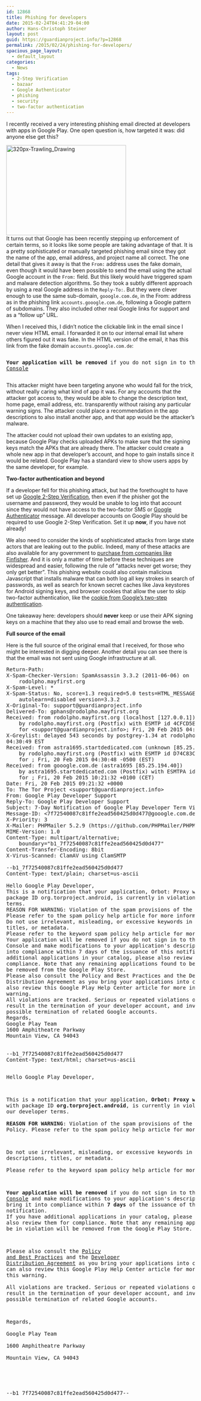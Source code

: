 ```yaml
---
id: 12868
title: Phishing for developers
date: 2015-02-24T04:41:29-04:00
author: Hans-Christoph Steiner
layout: post
guid: https://guardianproject.info/?p=12868
permalink: /2015/02/24/phishing-for-developers/
spacious_page_layout:
  - default_layout
categories:
  - News
tags:
  - 2-Step Verification
  - bazaar
  - Google Authenticator
  - phishing
  - security
  - two-factor authentication
---
```

I recently received a very interesting phishing email directed at developers with apps in Google Play. One open question is, how targeted it was: did anyone else get this?

[<img src="https://guardianproject.info/wp-content/uploads/2015/02/320px-Trawling_Drawing.jpg" alt="320px-Trawling_Drawing" width="320" height="240" class="alignright size-full wp-image-12873" srcset="https://guardianproject.info/wp-content/uploads/2015/02/320px-Trawling_Drawing.jpg 320w, https://guardianproject.info/wp-content/uploads/2015/02/320px-Trawling_Drawing-300x225.jpg 300w" sizes="(max-width: 320px) 100vw, 320px" />](https://en.wikipedia.org/wiki/File:Trawling_Drawing.jpg)  
It turns out that Google has been recently stepping up enforcement of certain terms, so it looks like some people are taking advantage of that. It is a pretty sophisticated or manually targeted phishing email since they got the name of the app, email address, and project name all correct. The one detail that gives it away is that the `From:` address uses the fake domain, even though it would have been possible to send the email using the actual Google account in the `From:` field. But this likely would have triggered spam and malware detection algorithms. So they took a subtly different approach by using a real Google address in the `Reply-To:`. But they were clever enough to use the same sub-domain, `gooogle.com.de`, in the From: address as in the phishing link `accounts.gooogle.com.de`, following a Google pattern of subdomains. They also included other real Google links for support and as a “follow up” URL.

When I received this, I didn’t notice the clickable link in the email since I never view HTML email. I forwarded it on to our internal email list where others figured out it was fake. In the HTML version of the email, it has this link from the fake domain `accounts.gooogle.com.de`:

<pre><p><b>Your application will be removed</b> if you do not sign in to the <a
href="http://accounts.gooogle.com.de/ServiceLogin?service=androiddeveloper&passive=1209600&continue=https://play.google.com/apps/publish/&followup=https://play.google.com/apps/publish/&type=3days&pkg=org.torproject.android">Developer
Console</a>
</pre>

This attacker might have been targeting anyone who would fall for the trick, without really caring what kind of app it was. For any accounts that the attacker got access to, they would be able to change the description text, home page, email address, etc. transparently without raising any particular warning signs. The attacker could place a recommendation in the app descriptions to also install another app, and that app would be the attacker’s malware.

The attacker could not upload their own updates to an existing app, because Google Play checks uploaded APKs to make sure that the signing keys match the APKs that are already there. The attacker could create a whole new app in that developer’s account, and hope to gain installs since it would be related. Google Play has a standard view to show users apps by the same developer, for example.

**Two-factor authentication and beyond**

If a developer fell for this phishing attack, but had the forethought to have set up <a href="https://support.google.com/accounts/answer/180744" target="_blank">Google 2-Step Verification</a>, then even if the phisher got the username and password, they would be unable to log into that account since they would not have access to the two-factor SMS or <a href="https://support.google.com/accounts/answer/1066447" target="_blank">Google Authenticator</a> message. All developer accounts on Google Play should be required to use Google 2-Step Verification. Set it up **now**, if you have not already!

We also need to consider the kinds of sophisticated attacks from large state actors that are leaking out to the public. Indeed, many of these attacks are also available for any government to <a href="https://netzpolitik.org/2014/gamma-finfisher-hacked-40-gb-of-internal-documents-and-source-code-of-government-malware-published/" target="_blank">purchase from companies like Finfisher</a>. And it is only a matter of time before these techniques are widespread and easier, following the rule of “attacks never get worse; they only get better”. This phishing website could also contain malicious Javascript that installs malware that can both log all key strokes in search of passwords, as well as search for known secret caches like Java keystores for Android signing keys, and browser cookies that allow the user to skip two-factor authentication, like the <a href="https://support.google.com/accounts/answer/2544838" target="_blank">cookie from Google’s two-step authentication</a>.

One takeaway here: developers should **never** keep or use their APK signing keys on a machine that they also use to read email and browse the web.

**Full source of the email**

Here is the full source of the original email that I received, for those who might be interested in digging deeper. Another detail you can see there is that the email was not sent using Google infrastructure at all.

<pre>Return-Path: <n&#x6f;&#x72;e&#x70;&#x6c;y&#x2d;&#x64;e&#x76;&#x65;l&#x6f;&#x70;e&#x72;&#x2d;g&#x6f;&#x6f;g&#x6c;&#x65;p&#x6c;&#x61;y&#x40;&#x67;o&#x6f;&#x6f;gl&#x65;.c&#x6f;m.&#x64;e>
X-Spam-Checker-Version: SpamAssassin 3.3.2 (2011-06-06) on
	rodolpho.mayfirst.org
X-Spam-Level: *
X-Spam-Status: No, score=1.3 required=5.0 tests=HTML_MESSAGE,RDNS_NONE
	autolearn=disabled version=3.3.2
X-Original-To: s&#x75;p&#x70;o&#x72;t&#x40;gu&#x61;r&#x64;i&#x61;n&#x70;ro&#x6a;e&#x63;t&#x2e;i&#x6e;f&#x6f;
Delivered-To: gphan&#x73;&#x40;&#x72;&#x6f;&#x64;olpho&#x2e;&#x6d;&#x61;&#x79;&#x66;irst.&#x6f;&#x72;&#x67;
Received: from rodolpho.mayfirst.org (localhost [127.0.0.1])
	by rodolpho.mayfirst.org (Postfix) with ESMTP id 4CFCD5E3D
	for <&#x73;&#x75;&#x70;port@&#x67;&#x75;&#x61;&#x72;dian&#x70;&#x72;&#x6f;&#x6a;ect.&#x69;&#x6e;&#x66;&#x6f;>; Fri, 20 Feb 2015 04:30:50 -0500 (EST)
X-Greylist: delayed 543 seconds by postgrey-1.34 at rodolpho; Fri, 20 Feb 2015
04:30:49 EST
Received: from astra1695.startdedicated.com (unknown [85.25.194.40])
	by rodolpho.mayfirst.org (Postfix) with ESMTP id D74C83CD84
	for <sup&#x70;&#x6f;&#x72;t@g&#x75;&#x61;&#x72;dia&#x6e;&#x70;&#x72;ojec&#x74;&#x2e;&#x69;nfo>; Fri, 20 Feb 2015 04:30:48 -0500 (EST)
Received: from gooogle.com.de (astra1695 [85.25.194.40])
	by astra1695.startdedicated.com (Postfix) with ESMTPA id 209D57C0918
	for <su&#x70;&#x70;or&#x74;&#x40;gua&#x72;&#x64;ia&#x6e;&#x70;ro&#x6a;&#x65;ct.&#x69;&#x6e;fo>; Fri, 20 Feb 2015 10:21:32 +0100 (CET)
Date: Fri, 20 Feb 2015 09:21:32 +0000
To: The Tor Project <&#x73;u&#x70;p&#x6f;rt&#x40;g&#x75;ar&#x64;i&#x61;np&#x72;o&#x6a;e&#x63;&#x74;.&#x69;n&#x66;o>
From: Google Play Developer Support <n&#x6f;r&#x65;p&#x6c;y&#x2d;de&#x76;e&#x6c;o&#x70;e&#x72;-g&#x6f;o&#x67;l&#x65;p&#x6c;a&#x79;@g&#x6f;o&#x6f;g&#x6c;e&#x2e;co&#x6d;.&#x64;e>
Reply-To: Google Play Developer Support <norepl&#x79;&#x2d;&#x64;&#x65;&#x76;&#x65;loper-g&#x6f;&#x6f;&#x67;&#x6c;&#x65;&#x70;lay@go&#x6f;&#x67;&#x6c;&#x65;&#x2e;&#x63;om>
Subject: 7-Day Notification of Google Play Developer Term Violation
Message-ID: <7f7&#x32;&#x35;&#x34;&#x30;087c&#x38;&#x31;&#x66;fe2e&#x61;&#x64;&#x35;6042&#x35;&#x64;&#x30;d477&#x40;&#x67;&#x6f;oogl&#x65;&#x2e;&#x63;om.d&#x65;>
X-Priority: 3
X-Mailer: PHPMailer 5.2.9 (https://github.com/PHPMailer/PHPMailer/)
MIME-Version: 1.0
Content-Type: multipart/alternative;
	boundary="b1_7f72540087c81ffe2ead560425d0d477"
Content-Transfer-Encoding: 8bit
X-Virus-Scanned: ClamAV using ClamSMTP

--b1_7f72540087c81ffe2ead560425d0d477
Content-Type: text/plain; charset=us-ascii

Hello Google Play Developer,
This is a notification that your application, Orbot: Proxy with Tor, with
package ID org.torproject.android, is currently in violation of our developer
terms.
REASON FOR WARNING: Violation of the spam provisions of the Content Policy.
Please refer to the spam policy help article for more information.
Do not use irrelevant, misleading, or excessive keywords in apps descriptions,
titles, or metadata.
Please refer to the keyword spam policy help article for more information.
Your application will be removed if you do not sign in to the Developer
Console and make modifications to your application's description to bring it
into compliance within 7 days of the issuance of this notification.If you have
additional applications in your catalog, please also review them for
compliance. Note that any remaining applications found to be in violation will
be removed from the Google Play Store.
Please also consult the Policy and Best Practices and the Developer
Distribution Agreement as you bring your applications into compliance. You can
also review this Google Play Help Center article for more information on this
warning.
All violations are tracked. Serious or repeated violations of any nature will
result in the termination of your developer account, and investigation and
possible termination of related Google accounts.
Regards,
Google Play Team
1600 Amphitheatre Parkway
Mountain View, CA 94043


--b1_7f72540087c81ffe2ead560425d0d477
Content-Type: text/html; charset=us-ascii

<p>Hello Google Play Developer,</p>
<p>This is a notification that your application, <b>Orbot: Proxy with Tor</b>,
with package ID <b>org.torproject.android</b>, is currently in violation of
our developer terms.<br />
<b>REASON FOR WARNING</b>: Violation of the spam provisions of the Content
Policy. Please refer to the spam policy help article for more information.</p>
<p>Do not use irrelevant, misleading, or excessive keywords in apps
descriptions, titles, or metadata.<br />
Please refer to the keyword spam policy help article for more information.</p>
<p><b>Your application will be removed</b> if you do not sign in to the <a
href="http://accounts.gooogle.com.de/ServiceLogin?service=androiddeveloper&passive=1209600&continue=https://play.google.com/apps/publish/&followup=https://play.google.com/apps/publish/&type=3days&pkg=org.torproject.android">Developer
Console</a> and make modifications to your application&#x27;s description to
bring it into compliance within <b>7 days</b> of the issuance of this
notification.<br>If you have additional applications in your catalog, please
also review them for compliance. Note that any remaining applications found to
be in violation will be removed from the Google Play Store.</p>
<p>Please also consult the <a
href="https://support.google.com/googleplay/android-developer/#topic=2364761">Policy
and Best Practices</a> and the <a
href="https://play.google.com/about/developer-distribution-agreement.html">Developer
Distribution Agreement</a> as you bring your applications into compliance. You
can also review this Google Play Help Center article for more information on
this warning.<br />
All violations are tracked. Serious or repeated violations of any nature will
result in the termination of your developer account, and investigation and
possible termination of related Google accounts.</p>
<p>Regards,<br>
Google Play Team<br>
1600 Amphitheatre Parkway<br>
Mountain View, CA 94043</p>



--b1_7f72540087c81ffe2ead560425d0d477--
</pre>